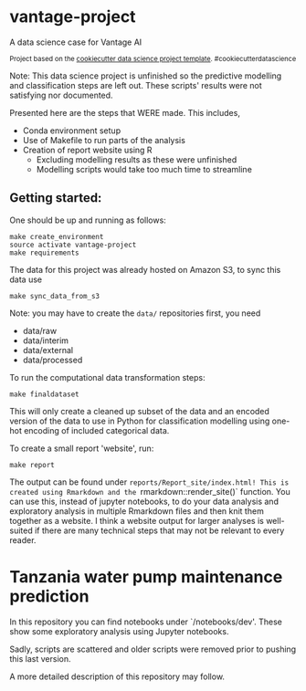 vantage-project
==============================

A data science case for Vantage AI

<p><small>Project based on the <a target="_blank" href="https://github.com/BigDataRepublic/cookiecutter-data-science">cookiecutter data science project template</a>. #cookiecutterdatascience</small></p>

Note: This data science project is unfinished so the predictive modelling and 
classification steps are left out. These scripts' results were not satisfying nor
documented.

Presented here are the steps that WERE made. This includes,

  - Conda environment setup
  - Use of Makefile to run parts of the analysis
  - Creation of report website using R
    * Excluding modelling results as these were unfinished
    * Modelling scripts would take too much time to streamline

## Getting started:

One should be up and running as follows:

    make create_environment
    source activate vantage-project
    make requirements
    
The data for this project was already hosted on Amazon S3, to sync this data use

    make sync_data_from_s3
    
Note: you may have to create the `data/` repositories first, you need

  - data/raw
  - data/interim
  - data/external
  - data/processed

To run the computational data transformation steps:
    
    make finaldataset



This will only create a cleaned up subset of the data and an encoded version of the data to use
in Python for classification modelling using one-hot encoding of included categorical data.

To create a small report 'website', run:
  
    make report
    
The output can be found under `reports/Report_site/index.html!
This is created using Rmarkdown and the `rmarkdown::render_site()` function.
You can use this, instead of jupyter notebooks, to do your data analysis and exploratory analysis
in multiple Rmarkdown files and then knit them together as a website. I think a website output for
larger analyses is well-suited if there are many technical steps that may not be relevant to every reader.


Tanzania water pump maintenance prediction
==============================

In this repository you can find notebooks under `/notebooks/dev'.
These show some exploratory analysis using Jupyter notebooks.

Sadly, scripts are scattered and older scripts were removed prior to pushing this last version.

A more detailed description of this repository may follow.

